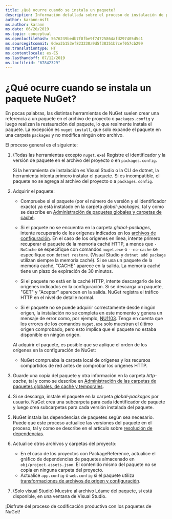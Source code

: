 ```yaml
---
title: ¿Qué ocurre cuando se instala un paquete?
description: Información detallada sobre el proceso de instalación de paquetes
author: karann-msft
ms.author: karann
ms.date: 06/20/2019
ms.topic: conceptual
ms.openlocfilehash: 5676239bedb7f8fbe9f74725864afd297405d5c1
ms.sourcegitcommit: 0dea3b153ef823230a9d5f38351b7cef057cb299
ms.translationtype: HT
ms.contentlocale: es-ES
ms.lasthandoff: 07/12/2019
ms.locfileid: "67842329"
---
```

# <a name="what-happens-when-a-nuget-package-is-installed"></a>¿Qué ocurre cuando se instala un paquete NuGet?

En pocas palabras, las distintas herramientas de NuGet suelen crear una referencia a un paquete en el archivo de proyecto o `packages.config` y luego realizan la restauración del paquete, lo que realmente instala el paquete. La excepción es `nuget install`, que solo expande el paquete en una carpeta `packages` y no modifica ningún otro archivo.

El proceso general es el siguiente:

1. (Todas las herramientas excepto `nuget.exe`) Registre el identificador y la versión de paquete en el archivo del proyecto o en `packages.config`.

   Si la herramienta de instalación es Visual Studio o la CLI de dotnet, la herramienta intenta primero instalar el paquete. Si es incompatible, el paquete no se agrega al archivo del proyecto o a `packages.config`.

2. Adquirir el paquete:
   - Compruebe si el paquete (por el número de versión y el identificador exacto) ya está instalado en la carpeta *global-packages*, tal y como se describe en [Administración de paquetes globales y carpetas de caché](../consume-packages/managing-the-global-packages-and-cache-folders.md).

   - Si el paquete no se encuentra en la carpeta *global-packages*, intente recuperarlo de los orígenes indicados en los [archivos de configuración](../consume-packages/Configuring-NuGet-Behavior.md). En el caso de los orígenes en línea, intente primero recuperar el paquete de la memoria caché HTTP, a menos que `-NoCache` se especifique con comandos `nuget.exe` o `--no-cache` se especifique con `dotnet restore`. (Visual Studio y `dotnet add package` utilizan siempre la memoria caché). Si se usa un paquete de la memoria caché, "CACHE" aparece en la salida. La memoria caché tiene un plazo de expiración de 30 minutos.

   - Si el paquete no está en la caché HTTP, intente descargarlo de los orígenes indicados en la configuración. Si se descarga un paquete, "GET" y "Aceptar" aparecen en la salida. NuGet registra el tráfico HTTP en el nivel de detalle normal.

   - Si el paquete no se puede adquirir correctamente desde ningún origen, la instalación no se completa en este momento y genera un mensaje de error como, por ejemplo, [NU1103](../reference/errors-and-warnings/NU1103.md). Tenga en cuenta que los errores de los comandos `nuget.exe` solo muestran el último origen comprobado, pero esto implica que el paquete no estaba disponible en ningún origen.

   Al adquirir el paquete, es posible que se aplique el orden de los orígenes en la configuración de NuGet:

   - NuGet comprueba la carpeta local de orígenes y los recursos compartidos de red antes de comprobar los orígenes HTTP.

3. Guarde una copia del paquete y otra información en la carpeta *http-cache*, tal y como se describe en [Administración de las carpetas de paquetes globales, de caché y temporales](../consume-packages/managing-the-global-packages-and-cache-folders.md).

4. Si se descarga, instale el paquete en la carpeta *global-packages* por usuario. NuGet crea una subcarpeta para cada identificador de paquete y luego crea subcarpetas para cada versión instalada del paquete.

5. NuGet instala las dependencias de paquetes según sea necesario. Puede que este proceso actualice las versiones del paquete en el proceso, tal y como se describe en el artículo sobre [resolución de dependencias](../consume-packages/dependency-resolution.md).

6. Actualice otros archivos y carpetas del proyecto:

    - En el caso de los proyectos con PackageReference, actualice el gráfico de dependencias de paquetes almacenado en `obj/project.assets.json`. El contenido mismo del paquete no se copia en ninguna carpeta del proyecto.
    - Actualice `app.config` o `web.config` si el paquete utiliza [transformaciones de archivos de origen y configuración](../create-packages/source-and-config-file-transformations.md).

7. (Solo visual Studio) Muestre al archivo Léame del paquete, si está disponible, en una ventana de Visual Studio.

¡Disfrute del proceso de codificación productiva con los paquetes de NuGet!
